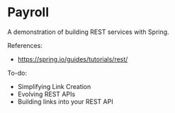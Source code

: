 # Payroll

A demonstration of building REST services with Spring.

References:
- https://spring.io/guides/tutorials/rest/

To-do:
- Simplifying Link Creation
- Evolving REST APIs
- Building links into your REST API
